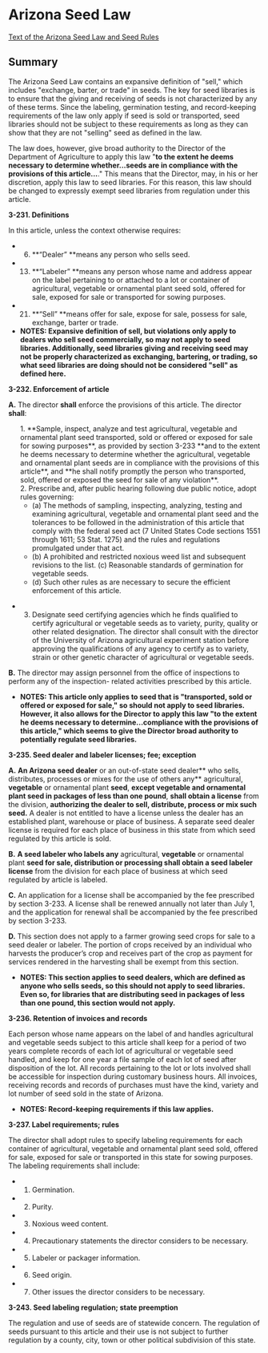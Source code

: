 # Arizona Seed Law

[Text of the Arizona Seed Law and Seed Rules](http://www.arizonaseedtrade.org/Seed%20Law_Rules%20Booklet%202007.pdf)

## Summary

The Arizona Seed Law contains an expansive definition of "sell," which includes "exchange, barter, or trade" in seeds. The key for seed libraries is to ensure that the giving and receiving of seeds is not characterized by any of these terms. Since the labeling, germination testing, and record-keeping requirements of the law only apply if seed is sold or transported, seed libraries should not be subject to these requirements as long as they can show that they are not "selling" seed as defined in the law.

The law does, however, give broad authority to the Director of the Department of Agriculture to apply this law "**to the extent he deems necessary to determine whether...seeds are in compliance with the provisions of this article...**." This means that the Director, may, in his or her discretion, apply this law to seed libraries. For this reason, this law should be changed to expressly exempt seed libraries from regulation under this article.

**3-231. Definitions**

In this article, unless the context otherwise requires:

*   6. **“Dealer” **means any person who sells seed.
*   13. **“Labeler” **means any person whose name and address appear on the label pertaining to or attached to a lot or container of agricultural, vegetable or ornamental plant seed sold, offered for sale, exposed for sale or transported for sowing purposes.
*   21. **“Sell” **means offer for sale, expose for sale, possess for sale, exchange, barter or trade.
*   **NOTES: Expansive definition of sell, but violations only apply to dealers who sell seed commercially, so may not apply to seed libraries. Additionally, seed libraries giving and receiving seed may not be properly characterized as exchanging, bartering, or trading, so what seed libraries are doing should not be considered "sell" as defined here.**

**3-232. Enforcement of article**

**A.** The director **shall** enforce the provisions of this article. The director **shall**:
<ul style="list-style: none;"><li>1. **Sample, inspect, analyze and test agricultural, vegetable and ornamental plant seed transported, sold or offered or exposed for sale for sowing purposes**, as provided by section 3-233 **and to the extent he deems necessary to determine whether the agricultural, vegetable and ornamental plant seeds are in compliance with the provisions of this article**, and **he shall notify promptly the person who transported, sold, offered or exposed the seed for sale of any violation**.</li>
<li>2. Prescribe and, after public hearing following due public notice, adopt rules governing:

*   (a) The methods of sampling, inspecting, analyzing, testing and examining agricultural, vegetable and ornamental plant seed and the tolerances to be followed in the administration of this article that comply with the federal seed act (7 United States Code sections 1551 through 1611; 53 Stat. 1275) and the rules and regulations promulgated under that act.
*   (b) A prohibited and restricted noxious weed list and subsequent revisions to the list. (c) Reasonable standards of germination for vegetable seeds.
*   (d) Such other rules as are necessary to secure the efficient enforcement of this article.
</ul style="list-style: none;">

*   3. Designate seed certifying agencies which he finds qualified to certify agricultural or vegetable seeds as to variety, purity, quality or other related designation. The director shall consult with the director of the University of Arizona agricultural experiment station before approving the qualifications of any agency to certify as to variety, strain or other genetic character of agricultural or vegetable seeds.

**B.** The director may assign personnel from the office of inspections to perform any of the inspection- related activities prescribed by this article.

*   **NOTES: This article only applies to seed that is "transported, sold or offered or exposed for sale," so should not apply to seed libraries. However, it also allows for the Director to apply this law "to the extent he deems necessary to determine...compliance with the provisions of this article," which seems to give the Director broad authority to potentially regulate seed libraries.**

**3-235. Seed dealer and labeler licenses; fee; exception**

**A.** **An Arizona seed dealer** or an out-of-state seed dealer** who sells, distributes, processes or mixes for the use of others any** agricultural, **vegetable** or ornamental plant **seed**, **except vegetable and ornamental plant seed in packages of less than one pound**, **shall obtain a license** from the division, **authorizing the dealer to sell, distribute, process or mix such seed.** A dealer is not entitled to have a license unless the dealer has an established plant, warehouse or place of business. A separate seed dealer license is required for each place of business in this state from which seed regulated by this article is sold.

**B.** **A seed labeler who labels any** agricultural, **vegetable** or ornamental plant **seed for sale, distribution or processing shall obtain a seed labeler license** from the division for each place of business at which seed regulated by article is labeled.

**C.** An application for a license shall be accompanied by the fee prescribed by section 3-233. A license shall be renewed annually not later than July 1, and the application for renewal shall be accompanied by the fee prescribed by section 3-233.

**D.** This section does not apply to a farmer growing seed crops for sale to a seed dealer or labeler. The portion of crops received by an individual who harvests the producer’s crop and receives part of the crop as payment for services rendered in the harvesting shall be exempt from this section.

*   **NOTES: This section applies to seed dealers, which are defined as anyone who sells seeds, so this should not apply to seed libraries. Even so, for libraries that are distributing seed in packages of less than one pound, this section would not apply.**

**3-236. Retention of invoices and records**

Each person whose name appears on the label of and handles agricultural and vegetable seeds subject to this article shall keep for a period of two years complete records of each lot of agricultural or vegetable seed handled, and keep for one year a file sample of each lot of seed after disposition of the lot. All records pertaining to the lot or lots involved shall be accessible for inspection during customary business hours. All invoices, receiving records and records of purchases must have the kind, variety and lot number of seed sold in the state of Arizona.

*   **NOTES: Record-keeping requirements if this law applies.**

**3-237. Label requirements; rules**

The director shall adopt rules to specify labeling requirements for each container of agricultural, vegetable and ornamental plant seed sold, offered for sale, exposed for sale or transported in this state for sowing purposes. The labeling requirements shall include:

*   1. Germination.
*   2. Purity.
*   3. Noxious weed content.
*   4. Precautionary statements the director considers to be necessary.
*   5. Labeler or packager information.
*   6. Seed origin.
*   7. Other issues the director considers to be necessary.

**3-243. Seed labeling regulation; state preemption**

The regulation and use of seeds are of statewide concern. The regulation of seeds pursuant to this article and their use is not subject to further regulation by a county, city, town or other political subdivision of this state.